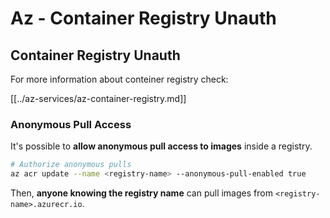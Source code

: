 # Az - Container Registry Unauth

## Container Registry Unauth

For more information about conteiner registry check:

[[../az-services/az-container-registry.md]]

### Anonymous Pull Access

It's possible to **allow anonymous pull access to images** inside a registry. 

```bash
# Authorize anonymous pulls
az acr update --name <registry-name> --anonymous-pull-enabled true
```

Then, **anyone knowing the registry name** can pull images from `<registry-name>.azurecr.io`.

